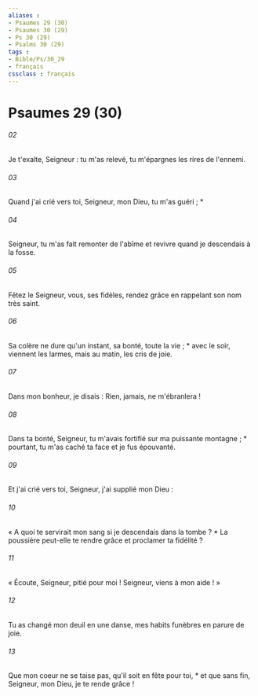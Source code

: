 ```yaml
---
aliases : 
- Psaumes 29 (30)
- Psaumes 30 (29)
- Ps 30 (29)
- Psalms 30 (29)
tags : 
- Bible/Ps/30_29
- français
cssclass : français
---
```


# Psaumes 29 (30)

###### 02
Je t'exalte, Seigneur : tu m'as relevé, tu m'épargnes les rires de l'ennemi.
###### 03
Quand j'ai crié vers toi, Seigneur, mon Dieu, tu m'as guéri ; *
###### 04
Seigneur, tu m'as fait remonter de l'abîme et revivre quand je descendais à la fosse.
###### 05
Fêtez le Seigneur, vous, ses fidèles, rendez grâce en rappelant son nom très saint.
###### 06
Sa colère ne dure qu'un instant, sa bonté, toute la vie ; * avec le soir, viennent les larmes, mais au matin, les cris de joie.
###### 07
Dans mon bonheur, je disais : Rien, jamais, ne m'ébranlera !
###### 08
Dans ta bonté, Seigneur, tu m'avais fortifié sur ma puissante montagne ; * pourtant, tu m'as caché ta face et je fus épouvanté.
###### 09
Et j'ai crié vers toi, Seigneur, j'ai supplié mon Dieu :
###### 10
« A quoi te servirait mon sang si je descendais dans la tombe ? * La poussière peut-elle te rendre grâce et proclamer ta fidélité ?
###### 11
« Écoute, Seigneur, pitié pour moi ! Seigneur, viens à mon aide ! »
###### 12
Tu as changé mon deuil en une danse, mes habits funèbres en parure de joie.
###### 13
Que mon coeur ne se taise pas, qu'il soit en fête pour toi, * et que sans fin, Seigneur, mon Dieu, je te rende grâce !
